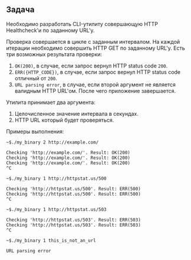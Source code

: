 ## Задача
 
Необходимо разработать CLI-утилиту совершающую HTTP Healthcheck'и по заданному URL'у.
 
Проверка совершается в цикле с заданным интервалом. На каждой итерации необходимо совершить HTTP GET по заданному URL'у.
Есть три возможных результата проверки:
1. `OK(200)`, в случае, если запрос вернул HTTP status code `200`.
2. `ERR({HTTP_CODE})`, в случае, если запрос вернул HTTP status code отличный от `200`.
3. `URL parsing error`, в случае, если второй аргумент не является валидным HTTP URL'ом. После чего приложение завершается.
 
Утилита принимает два аргумента:
1. Целочисленное значение интервала в секундах.
2. HTTP URL который будет проверяться.
 
Примеры выполнения:
```
~$./my_binary 2 http://example.com/
 
Checking 'http://example.com/'. Result: OK(200)
Checking 'http://example.com/'. Result: OK(200)
Checking 'http://example.com/'. Result: OK(200)
^C
```
```
~$./my_binary 1 http://httpstat.us/500
 
Checking 'http://httpstat.us/500'. Result: ERR(500)
Checking 'http://httpstat.us/500'. Result: ERR(500)
^C
```
```
~$./my_binary 1 http://httpstat.us/503
 
Checking 'http://httpstat.us/503'. Result: ERR(503)
Checking 'http://httpstat.us/503'. Result: ERR(503)
^C
```
```
~$./my_binary 1 this_is_not_an_url
 
URL parsing error
```
